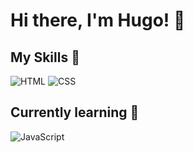 # Hi there, I'm Hugo! 👋

## My Skills 🧠

![HTML](https://img.shields.io/badge/-HTML-E34F26?style=flat-square&logo=html5&logoColor=white)
![CSS](https://img.shields.io/badge/-CSS-1572B6?style=flat-square&logo=css3&logoColor=white)

## Currently learning 🌱
![JavaScript](https://img.shields.io/badge/-JavaScript-F7DF1E?style=flat-square&logo=javascript&logoColor=black)
